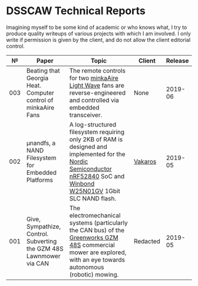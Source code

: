 # DSSCAW Technical Reports

Imagining myself to be some kind of academic or who knows what, I try to
produce quality writeups of various projects with which I am involved. I only
write if permission is given by the client, and do not allow the client
editorial control.

| № | Paper | Topic | Client | Release |
|---|-------|-------|--------|---------|
|003|Beating that Georgia Heat. Computer control of minkaAire Fans|The remote controls for two [minkaAire Light Wave](https://www.minkagroup.net/f844-sl.html) fans are reverse-engineered and controlled via embedded transceiver.|None|2019-06|
|002|μnandfs, a NAND Filesystem for Embedded Platforms|A log-structured filesystem requiring only 2KB of RAM is designed and implemented for the [Nordic Semiconductor nRF52840](https://www.nordicsemi.com/?sc_itemid=%7B2DC10BA5-A76E-40F8-836E-E2FC65803A71%7D) SoC and [Winbond W25N01GV](https://www.winbond.com/hq/product/code-storage-flash-memory/serial-nand-flash/index.html?__locale=en&partNo=W25N01GV) 1Gbit SLC NAND flash.|[Vakaros](https://www.vakaros.com/)|2019-05|
|001|Give, Sympathize, Control. Subverting the GZM 48S Lawnmower via CAN|The electromechanical systems (particularly the CAN bus) of the [Greenworks GZM 48S](http://dev.greenworkscommercial.com/shop-by-tool/lithium-z-48-inch-stand-on-mower) commercial mower are explored, with an eye towards autonomous (robotic) mowing.|Redacted|2019-05|
